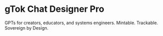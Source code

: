 # gTok Chat Designer Pro
GPTs for creators, educators, and systems engineers.
Mintable. Trackable. Sovereign by Design.
